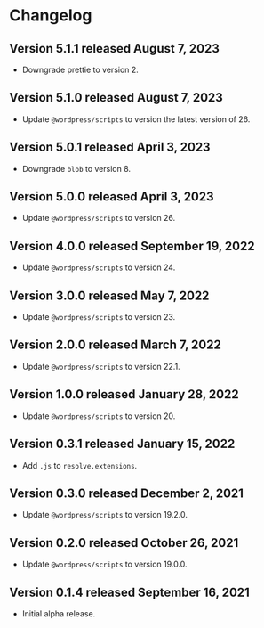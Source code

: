 # Changelog
## Version 5.1.1 released August 7, 2023
- Downgrade prettie to version 2.
## Version 5.1.0 released August 7, 2023
- Update `@wordpress/scripts` to version the latest version of 26.
## Version 5.0.1 released April 3, 2023
- Downgrade `blob` to version 8.
## Version 5.0.0 released April 3, 2023
- Update `@wordpress/scripts` to version 26.

## Version 4.0.0 released September 19, 2022
- Update `@wordpress/scripts` to version 24.

## Version 3.0.0 released May 7, 2022
- Update `@wordpress/scripts` to version 23.

## Version 2.0.0 released March 7, 2022

- Update `@wordpress/scripts` to version 22.1.

## Version 1.0.0 released January 28, 2022

- Update `@wordpress/scripts` to version 20.

## Version 0.3.1 released January 15, 2022

- Add `.js` to `resolve.extensions`.
## Version 0.3.0 released December 2, 2021

- Update `@wordpress/scripts` to version 19.2.0.

## Version 0.2.0 released October 26, 2021

- Update `@wordpress/scripts` to version 19.0.0.

## Version 0.1.4 released September 16, 2021

- Initial alpha release.
